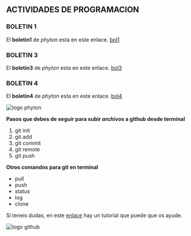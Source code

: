## ACTIVIDADES DE PROGRAMACION
### BOLETIN 1
El **boletin1** de _phyton_ esta en este enlace. [bol1]

[bol1]: https://github.com/francisco1112/PrimerasActividadesPython/blob/master/BOLETIN1/phyton.py

### BOLETIN 3
El **boletin3** de _phyton_ esta en este enlace. [bol3]

[bol3]: https://github.com/francisco1112/PrimerasActividadesPython/blob/master/BOLETIN3/Boletin3.py

### BOLETIN 4
El **boletin4** de _phyton_ esta en este enlace. [bol4]

[bol4]:https://github.com/francisco1112/PrimerasActividadesPython/tree/master/BOLETIN4

![logo phyton][logo1]

[logo1]:https://www.icog.es/cursos/wp-content/uploads/2020/09/phyton.png

**Pasos que debes de seguir para subir _archivos_ a github desde terminal**
1. git init
2. git add 
3. git commit
4. git remote
5. git push

**Otros comandos para git en terminal**
- pull
- push
- status
- log
- clone

Si teneis dudas, en este [enlace] hay un tutorial que puede que os ayude.

[enlace]:https://www.youtube.com/watch?v=L_lWQZNhN7w

![logo github][logo]

[logo]:https://global-uploads.webflow.com/5f5a53e153805db840dae2db/6073fbf151fa4565d48572dc_GitHub_aprender-programaci%25C3%25B3n.jpeg

